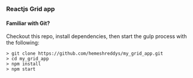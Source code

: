 

### Reactjs Grid app
#### Familiar with Git?
Checkout this repo, install dependencies, then start the gulp process with the following:

```
> git clone https://github.com/hemeshreddys/my_grid_app.git
> cd my_grid_app
> npm install
> npm start
```



